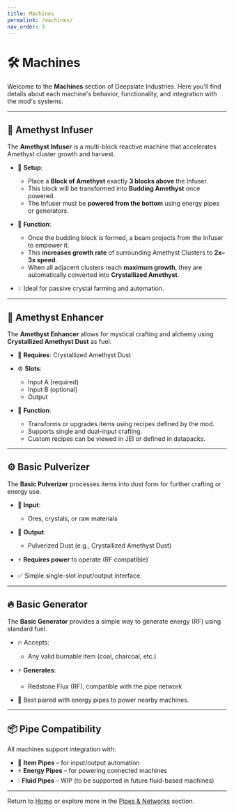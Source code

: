 ```yaml
---
title: Machines
permalink: /machines/
nav_order: 3
---
```

# 🛠️ Machines

Welcome to the **Machines** section of Deepslate Industries. Here you'll find details about each machine's behavior, functionality, and integration with the mod's systems.

---

## 🔮 Amethyst Infuser

The **Amethyst Infuser** is a multi-block reactive machine that accelerates Amethyst cluster growth and harvest.

- 📐 **Setup**:
  - Place a **Block of Amethyst** exactly **3 blocks above** the Infuser.
  - This block will be transformed into **Budding Amethyst** once powered.
  - The Infuser must be **powered from the bottom** using energy pipes or generators.

- 🌟 **Function**:
  - Once the budding block is formed, a beam projects from the Infuser to empower it.
  - This **increases growth rate** of surrounding Amethyst Clusters to **2x–3x speed**.
  - When all adjacent clusters reach **maximum growth**, they are automatically converted into **Crystallized Amethyst**.

- 💡 Ideal for passive crystal farming and automation.

---

## 🧪 Amethyst Enhancer

The **Amethyst Enhancer** allows for mystical crafting and alchemy using **Crystallized Amethyst Dust** as fuel.

- 🔌 **Requires**: Crystallized Amethyst Dust
- ⚙️ **Slots**:
  - Input A (required)
  - Input B (optional)
  - Output

- 🧬 **Function**:
  - Transforms or upgrades items using recipes defined by the mod.
  - Supports single and dual-input crafting.
  - Custom recipes can be viewed in JEI or defined in datapacks.

---

## ⚙️ Basic Pulverizer

The **Basic Pulverizer** processes items into dust form for further crafting or energy use.

- 🔄 **Input**:
  - Ores, crystals, or raw materials

- 🎯 **Output**:
  - Pulverized Dust (e.g., Crystallized Amethyst Dust)

- ⚡ **Requires power** to operate (RF compatible)

- ✅ Simple single-slot input/output interface.

---

## 🔥 Basic Generator

The **Basic Generator** provides a simple way to generate energy (RF) using standard fuel.

- 🔥 Accepts:
  - Any valid burnable item (coal, charcoal, etc.)

- ⚡ **Generates**:
  - Redstone Flux (RF), compatible with the pipe network

- 🧩 Best paired with energy pipes to power nearby machines.

---

## 📦 Pipe Compatibility

All machines support integration with:

- 🧱 **Item Pipes** – for input/output automation
- ⚡ **Energy Pipes** – for powering connected machines
- 💧 **Fluid Pipes** – WIP (to be supported in future fluid-based machines)

---

Return to [Home](index.md) or explore more in the [Pipes & Networks](pipes.md) section.
